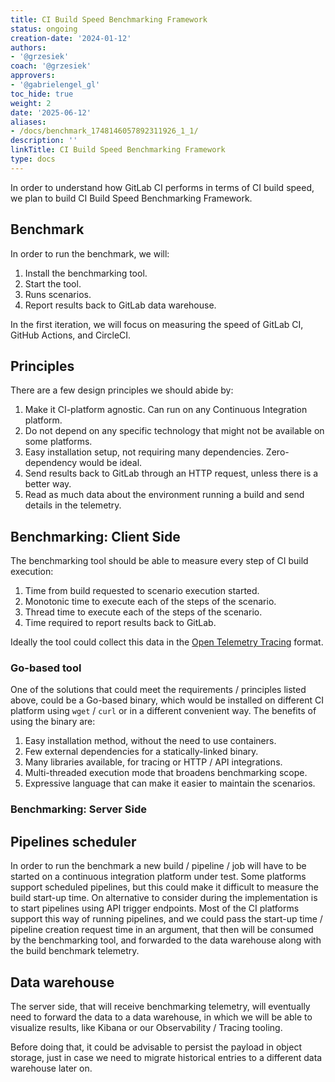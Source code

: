```yaml
---
title: CI Build Speed Benchmarking Framework
status: ongoing
creation-date: '2024-01-12'
authors:
- '@grzesiek'
coach: '@grzesiek'
approvers:
- '@gabrielengel_gl'
toc_hide: true
weight: 2
date: '2025-06-12'
aliases:
- /docs/benchmark_1748146057892311926_1_1/
description: ''
linkTitle: CI Build Speed Benchmarking Framework
type: docs
---
```


In order to understand how GitLab CI performs in terms of CI build speed, we
plan to build CI Build Speed Benchmarking Framework.

## Benchmark

In order to run the benchmark, we will:

1. Install the benchmarking tool.
1. Start the tool.
1. Runs scenarios.
1. Report results back to GitLab data warehouse.

In the first iteration, we will focus on measuring the speed of GitLab CI, GitHub Actions, and CircleCI.

## Principles

There are a few design principles we should abide by:

1. Make it CI-platform agnostic. Can run on any Continuous Integration platform.
1. Do not depend on any specific technology that might not be available on some platforms.
1. Easy installation setup, not requiring many dependencies. Zero-dependency would be ideal.
1. Send results back to GitLab through an HTTP request, unless there is a better way.
1. Read as much data about the environment running a build and send details in the telemetry.

## Benchmarking: Client Side

The benchmarking tool should be able to measure every step of CI build
execution:

1. Time from build requested to scenario execution started.
1. Monotonic time to execute each of the steps of the scenario.
1. Thread time to execute each of the steps of the scenario.
1. Time required to report results back to GitLab.

Ideally the tool could collect this data in the
[Open Telemetry Tracing](https://opentelemetry.io/docs/specs/otel/trace/api/)
format.

### Go-based tool

One of the solutions that could meet the requirements / principles listed
above, could be a Go-based binary, which would be installed on different CI
platform using `wget` / `curl` or in a different convenient way. The benefits
of using the binary are:

1. Easy installation method, without the need to use containers.
1. Few external dependencies for a statically-linked binary.
1. Many libraries available, for tracing or HTTP / API integrations.
1. Multi-threaded execution mode that broadens benchmarking scope.
1. Expressive language that can make it easier to maintain the scenarios.

### Benchmarking: Server Side

## Pipelines scheduler

In order to run the benchmark a new build / pipeline / job will have to be
started on a continuous integration platform under test. Some platforms support
scheduled pipelines, but this could make it difficult to measure the build
start-up time. On alternative to consider during the implementation is to start
pipelines using API trigger endpoints. Most of the CI platforms support this
way of running pipelines, and we could pass the start-up time / pipeline
creation request time in an argument, that then will be consumed by the
benchmarking tool, and forwarded to the data warehouse along with the build
benchmark telemetry.

## Data warehouse

The server side, that will receive benchmarking telemetry, will eventually need
to forward the data to a data warehouse, in which we will be able to visualize
results, like Kibana or our Observability / Tracing tooling.

Before doing that, it could be advisable to persist the payload in object
storage, just in case we need to migrate historical entries to a different data
warehouse later on.
